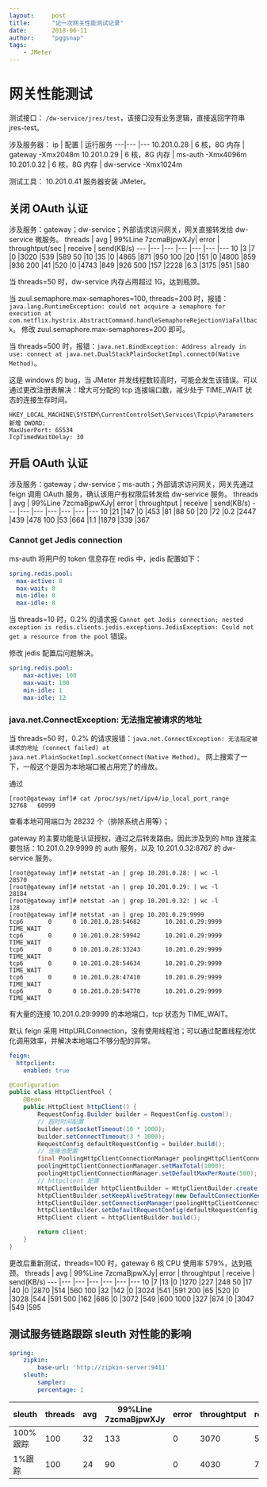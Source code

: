 ```yaml
---
layout:     post
title:      "记一次网关性能测试记录"
date:       2018-06-11
author:     "pggsnap"
tags:
    - JMeter
---
```


# 网关性能测试
测试接口： `/dw-service/jres/test`，该接口没有业务逻辑，直接返回字符串 jres-test。

涉及服务器：
ip | 配置 | 运行服务
---|---  |---
10.201.0.28 | 6 核，8G 内存 | gateway -Xmx2048m
10.201.0.29 | 6 核，8G 内存 | ms-auth -Xmx4096m
10.201.0.32 | 6 核，8G 内存 | dw-service -Xmx1024m

测试工具：
10.201.0.41 服务器安装 JMeter。

## 关闭 OAuth 认证
涉及服务：gateway；dw-service；外部请求访问网关，网关直接转发给 dw-service 微服务。
threads | avg | 99%Line 7zcmaBjpwXJy| error | throughtput/sec | receive | send(KB/s)
---     |--- |---       |---    |---   |---   |---
10      |3   |7         |0      |3020  |539   |589
50      |10  |35        |0      |4865  |871   |950
100     |20  |151       |0      |4800  |859   |936
200     |41  |520       |0      |4743  |849   |926
500     |157 |2228      |6.3    |3175  |951   |580

当 threads=50 时，dw-service 内存占用超过 1G，达到瓶颈。

当 zuul.semaphore.max-semaphores=100, threads=200 时，报错：`java.lang.RuntimeException: could not acquire a semaphore for execution at com.netflix.hystrix.AbstractCommand.handleSemaphoreRejectionViaFallback`。
修改 zuul.semaphore.max-semaphores=200 即可。

当 threads=500 时，报错：`java.net.BindException: Address already in use: connect at java.net.DualStackPlainSocketImpl.connect0(Native Method)`。

这是 windows 的 bug，当 JMeter 并发线程数较高时，可能会发生该错误。可以通过更改注册表解决：增大可分配的 tcp 连接端口数，减少处于 TIME_WAIT 状态的连接生存时间。

```
HKEY_LOCAL_MACHINE\SYSTEM\CurrentControlSet\Services\Tcpip\Parameters
新增 DWORD:
MaxUserPort: 65534
TcpTimedWaitDelay: 30
```

## 开启 OAuth 认证
涉及服务：gateway；dw-service；ms-auth；外部请求访问网关，网关先通过 feign 调用 OAuth 服务，确认该用户有权限后转发给 dw-service 服务。
threads | avg | 99%Line 7zcmaBjpwXJy| error | throughtput | receive | send(KB/s)
---     |--- |---       |---    |---   |---   |---
10      |21  |147       |0      |453   |81    |88
50      |20  |72        |0.2    |2447  |439   |478
100     |53  |664       |1.1    |1879  |339   |367

### Cannot get Jedis connection
ms-auth 将用户的 token 信息存在 redis 中，jedis 配置如下：
```yaml
spring.redis.pool:
  max-active: 8
  max-wait: 8
  min-idle: 0
  max-idle: 8
```
当 threads=10 时，0.2% 的请求报 `Cannot get Jedis connection; nested exception is redis.clients.jedis.exceptions.JedisException: Could not get a resource from the pool` 错误。

修改 jedis 配置后问题解决。
```yaml
spring.redis.pool:
    max-active: 100
    max-wait: 100
    min-idle: 1
    max-idle: 12
```

### java.net.ConnectException: 无法指定被请求的地址
当 threads=50 时，0.2% 的请求报错：`java.net.ConnectException: 无法指定被请求的地址 (connect failed)
	at java.net.PlainSocketImpl.socketConnect(Native Method)`。
网上搜索了一下，一般这个是因为本地端口被占用完了的缘故。

通过
```shell
[root@gateway imf]# cat /proc/sys/net/ipv4/ip_local_port_range
32768	60999
```
查看本地可用端口为 28232 个（排除系统占用等）；

gateway 的主要功能是认证授权，通过之后转发路由。因此涉及到的 http 连接主要包括：10.201.0.29:9999 的 auth 服务，以及 10.201.0.32:8767 的 dw-service 服务。
```shell
[root@gateway imf]# netstat -an | grep 10.201.0.28: | wc -l
28570
[root@gateway imf]# netstat -an | grep 10.201.0.29: | wc -l
28184
[root@gateway imf]# netstat -an | grep 10.201.0.32: | wc -l
128
[root@gateway imf]# netstat -an | grep 10.201.0.29:9999
tcp6       0      0 10.201.0.28:54682       10.201.0.29:9999        TIME_WAIT
tcp6       0      0 10.201.0.28:59942       10.201.0.29:9999        TIME_WAIT
tcp6       0      0 10.201.0.28:33243       10.201.0.29:9999        TIME_WAIT
tcp6       0      0 10.201.0.28:54634       10.201.0.29:9999        TIME_WAIT
tcp6       0      0 10.201.0.28:47410       10.201.0.29:9999        TIME_WAIT
tcp6       0      0 10.201.0.28:54770       10.201.0.29:9999        TIME_WAIT
```
有大量的连接 10.201.0.29:9999 的本地端口，tcp 状态为 TIME_WAIT。

默认 feign 采用 HttpURLConnection，没有使用线程池；可以通过配置线程池优化调用效率，并解决本地端口不够分配的异常。

```yaml
feign:
  httpclient:
    enabled: true
```

```java
@Configuration
public class HttpClientPool {
    @Bean
    public HttpClient httpClient() {
        RequestConfig.Builder builder = RequestConfig.custom();
        // 超时时间配置
        builder.setSocketTimeout(10 * 1000);
        builder.setConnectTimeout(3 * 1000);
        RequestConfig defaultRequestConfig = builder.build();
        // 连接池配置
        final PoolingHttpClientConnectionManager poolingHttpClientConnectionManager = new PoolingHttpClientConnectionManager(30, TimeUnit.MILLISECONDS);
        poolingHttpClientConnectionManager.setMaxTotal(1000);
        poolingHttpClientConnectionManager.setDefaultMaxPerRoute(500);
        // httpclient 配置
        HttpClientBuilder httpClientBuilder = HttpClientBuilder.create();
        httpClientBuilder.setKeepAliveStrategy(new DefaultConnectionKeepAliveStrategy());
        httpClientBuilder.setConnectionManager(poolingHttpClientConnectionManager);
        httpClientBuilder.setDefaultRequestConfig(defaultRequestConfig);
        HttpClient client = httpClientBuilder.build();

        return client;
    }
}
```

更改后重新测试，threads=100 时，gateway 6 核 CPU 使用率 579%，达到瓶颈。
threads | avg | 99%Line 7zcmaBjpwXJy| error | throughtput | receive | send(KB/s)
---     |--- |---       |---    |---   |---   |---
10      |7   |13        |0      |1270  |227   |248
50      |17  |40        |0      |2870  |514   |560
100     |32  |142       |0      |3024  |541   |591
200     |65  |520       |0      |3028  |544   |591
500     |162 |686       |0      |3072  |549   |600
1000    |327 |874       |0      |3047  |549   |595

## 测试服务链路跟踪 sleuth 对性能的影响

```yaml
spring:
    zipkin:
        base-url: 'http://zipkin-server:9411'
    sleuth:
        sampler:
        percentage: 1
```

sleuth       | threads | avg | 99%Line 7zcmaBjpwXJy| error | throughtput | receive | send(KB/s)
---          |---      |---  |---       |---    |---   |---   |---
100%跟踪      |100      |32   |133       |0      |3070  |541   |591
1%跟踪        |100      |24   |90        |0      |4030  |722   |787
